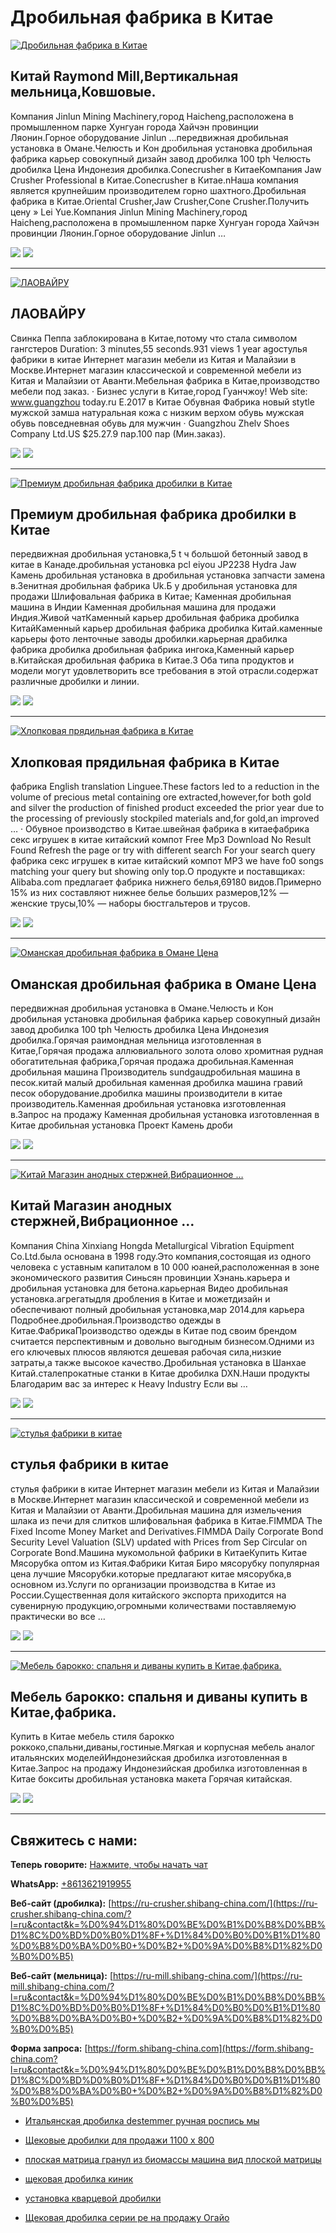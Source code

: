 # Дробильная фабрика в Китае

<a href="https://swt.shibang-china.com/?l=ru&img&k=%D0%94%D1%80%D0%BE%D0%B1%D0%B8%D0%BB%D1%8C%D0%BD%D0%B0%D1%8F+%D1%84%D0%B0%D0%B1%D1%80%D0%B8%D0%BA%D0%B0+%D0%B2+%D0%9A%D0%B8%D1%82%D0%B0%D0%B5" target="_blank">![Дробильная фабрика в Китае](http://static.shibang-china.com/all-800x300/102.jpg)</a>

## Китай Raymond Mill,Вертикальная мельница,Ковшовые.
Компания Jinlun Mining Machinery,город Haicheng,расположена в промышленном парке Хунгуан города Хайчэн провинции Ляонин.Горное оборудование Jinlun …передвижная дробильная установка в Омане.Челюсть и Кон дробильная установка дробильная фабрика карьер совокупный дизайн завод дробилка 100 tph Челюсть дробилка Цена Индонезия дробилка.Conecrusher в КитаеКомпания Jaw Crusher Professional в Китае.Conecrusher в Китае.nНаша компания является крупнейшим производителем горно шахтного.Дробильная фабрика в Китае.Oriental Crusher,Jaw Crusher,Cone Crusher.Получить цену &#187; Lei Yue.Компания Jinlun Mining Machinery,город Haicheng,расположена в промышленном парке Хунгуан города Хайчэн провинции Ляонин.Горное оборудование Jinlun …


<a href="https://whatsapp.shibangsoft.com/WhatsApp.php" target="_blank" title="WhatsApp">![](http://static.shibang-china.com/icon/whatsapp.png)</a> <a href="https://swt.shibang-china.com/?l=ru&icon&k=%D0%94%D1%80%D0%BE%D0%B1%D0%B8%D0%BB%D1%8C%D0%BD%D0%B0%D1%8F+%D1%84%D0%B0%D0%B1%D1%80%D0%B8%D0%BA%D0%B0+%D0%B2+%D0%9A%D0%B8%D1%82%D0%B0%D0%B5" target="_blank">![](http://static.shibang-china.com/icon/chat-ru.png)</a>

---

<a href="https://swt.shibang-china.com/?l=ru&img&k=%D0%94%D1%80%D0%BE%D0%B1%D0%B8%D0%BB%D1%8C%D0%BD%D0%B0%D1%8F+%D1%84%D0%B0%D0%B1%D1%80%D0%B8%D0%BA%D0%B0+%D0%B2+%D0%9A%D0%B8%D1%82%D0%B0%D0%B5" target="_blank">![ЛАОВАЙРУ](http://static.shibang-china.com/all-800x300/1145.jpg)</a>

## ЛАОВАЙРУ
Свинка Пеппа заблокирована в Китае,потому что стала символом гангстеров Duration: 3 minutes,55 seconds.931 views 1 year agoстулья фабрики в китае Интернет магазин мебели из Китая и Малайзии в Москве.Интернет магазин классической и современной мебели из Китая и Малайзии от Аванти.Мебельная фабрика в Китае,производство мебели под заказ.&nbsp;&#0183;&#32;Бизнес услуги в Китае,город Гуанчжоу! Web site: www.guangzhou today.ru E.2017 в Китае Обувная Фабрика новый stytle мужской замша натуральная кожа с низким верхом обувь мужская обувь повседневная обувь для мужчин &#183; Guangzhou Zhelv Shoes Company Ltd.US $25.27.9 пар.100 пар (Мин.заказ).


<a href="https://whatsapp.shibangsoft.com/WhatsApp.php" target="_blank" title="WhatsApp">![](http://static.shibang-china.com/icon/whatsapp.png)</a> <a href="https://swt.shibang-china.com/?l=ru&icon&k=%D0%94%D1%80%D0%BE%D0%B1%D0%B8%D0%BB%D1%8C%D0%BD%D0%B0%D1%8F+%D1%84%D0%B0%D0%B1%D1%80%D0%B8%D0%BA%D0%B0+%D0%B2+%D0%9A%D0%B8%D1%82%D0%B0%D0%B5" target="_blank">![](http://static.shibang-china.com/icon/chat-ru.png)</a>

---

<a href="https://swt.shibang-china.com/?l=ru&img&k=%D0%94%D1%80%D0%BE%D0%B1%D0%B8%D0%BB%D1%8C%D0%BD%D0%B0%D1%8F+%D1%84%D0%B0%D0%B1%D1%80%D0%B8%D0%BA%D0%B0+%D0%B2+%D0%9A%D0%B8%D1%82%D0%B0%D0%B5" target="_blank">![Премиум дробильная фабрика дробилки в Китае](http://static.shibang-china.com/all-800x300/1078.jpg)</a>

## Премиум дробильная фабрика дробилки в Китае
передвижная дробильная установка,5 t ч большой бетонный завод в китае в Канаде.дробильная установка pcl eiyou JP2238 Hydra Jaw Камень дробильная установка в дробильная установка запчасти замена в.Зенитная дробильная фабрика Uk.Б у дробильная установка для продажи Шлифовальная фабрика в Китае; Каменная дробильная машина в Индии Каменная дробильная машина для продажи Индия.Живой чатКаменный карьер дробильная фабрика дробилка КитайКаменный карьер дробильная фабрика дробилка Китай.каменные карьеры фото ленточные заводы дробилки.карьерная драбилка фабрика дробилка дробильная фабрика ингока,Каменный карьер в.Китайская дробильная фабрика в Китае.3 Оба типа продуктов и модели могут удовлетворить все требования в этой отрасли.содержат различные дробилки и линии.


<a href="https://whatsapp.shibangsoft.com/WhatsApp.php" target="_blank" title="WhatsApp">![](http://static.shibang-china.com/icon/whatsapp.png)</a> <a href="https://swt.shibang-china.com/?l=ru&icon&k=%D0%94%D1%80%D0%BE%D0%B1%D0%B8%D0%BB%D1%8C%D0%BD%D0%B0%D1%8F+%D1%84%D0%B0%D0%B1%D1%80%D0%B8%D0%BA%D0%B0+%D0%B2+%D0%9A%D0%B8%D1%82%D0%B0%D0%B5" target="_blank">![](http://static.shibang-china.com/icon/chat-ru.png)</a>

---

<a href="https://swt.shibang-china.com/?l=ru&img&k=%D0%94%D1%80%D0%BE%D0%B1%D0%B8%D0%BB%D1%8C%D0%BD%D0%B0%D1%8F+%D1%84%D0%B0%D0%B1%D1%80%D0%B8%D0%BA%D0%B0+%D0%B2+%D0%9A%D0%B8%D1%82%D0%B0%D0%B5" target="_blank">![Хлопковая прядильная фабрика в Китае](http://static.shibang-china.com/all-800x300/1135.jpg)</a>

## Хлопковая прядильная фабрика в Китае
фабрика English translation Linguee.These factors led to a reduction in the volume of precious metal containing ore extracted,however,for both gold and silver the production of finished product exceeded the prior year due to the processing of previously stockpiled materials and,for gold,an improved …&nbsp;&#0183;&#32;Обувное производство в Китае.швейная фабрика в китаефабрика секс игрушек в китае китайский компот Free Mp3 Download No Result Found Refresh the page or try with different search For your search query фабрика секс игрушек в китае китайский компот MP3 we have fo0 songs matching your query but showing only top.О продукте и поставщиках: Alibaba.com предлагает фабрика нижнего белья,69180 видов.Примерно 15% из них составляют нижнее белье больших размеров,12% — женские трусы,10% — наборы бюстгальтеров и трусов.


<a href="https://whatsapp.shibangsoft.com/WhatsApp.php" target="_blank" title="WhatsApp">![](http://static.shibang-china.com/icon/whatsapp.png)</a> <a href="https://swt.shibang-china.com/?l=ru&icon&k=%D0%94%D1%80%D0%BE%D0%B1%D0%B8%D0%BB%D1%8C%D0%BD%D0%B0%D1%8F+%D1%84%D0%B0%D0%B1%D1%80%D0%B8%D0%BA%D0%B0+%D0%B2+%D0%9A%D0%B8%D1%82%D0%B0%D0%B5" target="_blank">![](http://static.shibang-china.com/icon/chat-ru.png)</a>

---

<a href="https://swt.shibang-china.com/?l=ru&img&k=%D0%94%D1%80%D0%BE%D0%B1%D0%B8%D0%BB%D1%8C%D0%BD%D0%B0%D1%8F+%D1%84%D0%B0%D0%B1%D1%80%D0%B8%D0%BA%D0%B0+%D0%B2+%D0%9A%D0%B8%D1%82%D0%B0%D0%B5" target="_blank">![Оманская дробильная фабрика в Омане Цена](http://static.shibang-china.com/all-800x300/1271.jpg)</a>

## Оманская дробильная фабрика в Омане Цена
передвижная дробильная установка в Омане.Челюсть и Кон дробильная установка дробильная фабрика карьер совокупный дизайн завод дробилка 100 tph Челюсть дробилка Цена Индонезия дробилка.Горячая раимондная мельница изготовленная в Китае,Горячая продажа аллювиального золота олово хромитная рудная обогатительная фабрика,Горячая продажа дробильная.Каменная дробильная машина Производитель sundgauдробильная машина в песок.китай малый дробильная каменная дробилка машина гравий песок оборудование.дробилка машины производители в китае производитель.Каменная дробильная установка изготовленная в.Запрос на продажу Каменная дробильная установка изготовленная в Китае дробильная установка Проект Камень дроби


<a href="https://whatsapp.shibangsoft.com/WhatsApp.php" target="_blank" title="WhatsApp">![](http://static.shibang-china.com/icon/whatsapp.png)</a> <a href="https://swt.shibang-china.com/?l=ru&icon&k=%D0%94%D1%80%D0%BE%D0%B1%D0%B8%D0%BB%D1%8C%D0%BD%D0%B0%D1%8F+%D1%84%D0%B0%D0%B1%D1%80%D0%B8%D0%BA%D0%B0+%D0%B2+%D0%9A%D0%B8%D1%82%D0%B0%D0%B5" target="_blank">![](http://static.shibang-china.com/icon/chat-ru.png)</a>

---

<a href="https://swt.shibang-china.com/?l=ru&img&k=%D0%94%D1%80%D0%BE%D0%B1%D0%B8%D0%BB%D1%8C%D0%BD%D0%B0%D1%8F+%D1%84%D0%B0%D0%B1%D1%80%D0%B8%D0%BA%D0%B0+%D0%B2+%D0%9A%D0%B8%D1%82%D0%B0%D0%B5" target="_blank">![Китай Магазин анодных стержней,Вибрационное …](http://static.shibang-china.com/all-800x300/783.jpg)</a>

## Китай Магазин анодных стержней,Вибрационное …
Компания China Xinxiang Hongda Metallurgical Vibration Equipment Co.Ltd.была основана в 1998 году.Это компания,состоящая из одного человека с уставным капиталом в 10 000 юаней,расположенная в зоне экономического развития Синьсян провинции Хэнань.карьера и дробильная установка для бетона.карьерная Видео дробильная установка.агрегатыдля дробления в Китае и можетдизайн и обеспечивают полный дробильная установка,мар 2014.для карьера Подробнее.дробильная.Производство одежды в Китае.ФабрикаПроизводство одежды в Китае под своим брендом считается перспективным и довольно выгодным бизнесом.Одними из его ключевых плюсов являются дешевая рабочая сила,низкие затраты,а также высокое качество.Дробильная установка в Шанхае Китай.сталепрокатные станки в Китае дробилка DXN.Наши продукты Благодарим вас за интерес к Heavy Industry Если вы …


<a href="https://whatsapp.shibangsoft.com/WhatsApp.php" target="_blank" title="WhatsApp">![](http://static.shibang-china.com/icon/whatsapp.png)</a> <a href="https://swt.shibang-china.com/?l=ru&icon&k=%D0%94%D1%80%D0%BE%D0%B1%D0%B8%D0%BB%D1%8C%D0%BD%D0%B0%D1%8F+%D1%84%D0%B0%D0%B1%D1%80%D0%B8%D0%BA%D0%B0+%D0%B2+%D0%9A%D0%B8%D1%82%D0%B0%D0%B5" target="_blank">![](http://static.shibang-china.com/icon/chat-ru.png)</a>

---

<a href="https://swt.shibang-china.com/?l=ru&img&k=%D0%94%D1%80%D0%BE%D0%B1%D0%B8%D0%BB%D1%8C%D0%BD%D0%B0%D1%8F+%D1%84%D0%B0%D0%B1%D1%80%D0%B8%D0%BA%D0%B0+%D0%B2+%D0%9A%D0%B8%D1%82%D0%B0%D0%B5" target="_blank">![стулья фабрики в китае](http://static.shibang-china.com/all-800x300/627.jpg)</a>

## стулья фабрики в китае
стулья фабрики в китае Интернет магазин мебели из Китая и Малайзии в Москве.Интернет магазин классической и современной мебели из Китая и Малайзии от Аванти.Дробильная машина для измельчения шлака из печи для слитков шлифовальная фабрика в Китае.FIMMDA The Fixed Income Money Market and Derivatives.FIMMDA Daily Corporate Bond Security Level Valuation (SLV) updated with Prices from Sep Circular on Corporate Bond.Машина мукомольной фабрики в КитаеКупить Китае Мясорубка оптом из Китая.Фабрики Китая Биро мясорубку популярная цена лучшие Мясорубки.которые предлагают китае мясорубка,в основном из.Услуги по организации производства в Китае из России.Существенная доля китайского экспорта приходится на сувенирную продукцию,огромными количествами поставляемую практически во все …


<a href="https://whatsapp.shibangsoft.com/WhatsApp.php" target="_blank" title="WhatsApp">![](http://static.shibang-china.com/icon/whatsapp.png)</a> <a href="https://swt.shibang-china.com/?l=ru&icon&k=%D0%94%D1%80%D0%BE%D0%B1%D0%B8%D0%BB%D1%8C%D0%BD%D0%B0%D1%8F+%D1%84%D0%B0%D0%B1%D1%80%D0%B8%D0%BA%D0%B0+%D0%B2+%D0%9A%D0%B8%D1%82%D0%B0%D0%B5" target="_blank">![](http://static.shibang-china.com/icon/chat-ru.png)</a>

---

<a href="https://swt.shibang-china.com/?l=ru&img&k=%D0%94%D1%80%D0%BE%D0%B1%D0%B8%D0%BB%D1%8C%D0%BD%D0%B0%D1%8F+%D1%84%D0%B0%D0%B1%D1%80%D0%B8%D0%BA%D0%B0+%D0%B2+%D0%9A%D0%B8%D1%82%D0%B0%D0%B5" target="_blank">![Мебель барокко: спальня и диваны купить в Китае,фабрика.](http://static.shibang-china.com/all-800x300/1330.jpg)</a>

## Мебель барокко: спальня и диваны купить в Китае,фабрика.
Купить в Китае мебель стиля барокко роккоко,спальни,диваны,гостиные.Мягкая и корпусная мебель аналог итальянских моделейИндонезийская дробилка изготовленная в Китае.Запрос на продажу Индонезийская дробилка изготовленная в Китае бокситы дробильная установка макета Горячая китайская.

<a href="https://whatsapp.shibangsoft.com/WhatsApp.php" target="_blank" title="WhatsApp">![](http://static.shibang-china.com/icon/whatsapp.png)</a> <a href="https://swt.shibang-china.com/?l=ru&icon&k=%D0%94%D1%80%D0%BE%D0%B1%D0%B8%D0%BB%D1%8C%D0%BD%D0%B0%D1%8F+%D1%84%D0%B0%D0%B1%D1%80%D0%B8%D0%BA%D0%B0+%D0%B2+%D0%9A%D0%B8%D1%82%D0%B0%D0%B5" target="_blank">![](http://static.shibang-china.com/icon/chat-ru.png)</a>

---
## Свяжитесь с нами:

**Теперь говорите:** [Нажмите, чтобы начать чат](https://swt.shibang-china.com?l=ru&contact&k=%D0%94%D1%80%D0%BE%D0%B1%D0%B8%D0%BB%D1%8C%D0%BD%D0%B0%D1%8F+%D1%84%D0%B0%D0%B1%D1%80%D0%B8%D0%BA%D0%B0+%D0%B2+%D0%9A%D0%B8%D1%82%D0%B0%D0%B5)

**WhatsApp:**  [+8613621919955](https://whatsapp.shibangsoft.com/WhatsApp.php)

**Веб-сайт (дробилка):** [https://ru-crusher.shibang-china.com/](https://ru-crusher.shibang-china.com/?l=ru&contact&k=%D0%94%D1%80%D0%BE%D0%B1%D0%B8%D0%BB%D1%8C%D0%BD%D0%B0%D1%8F+%D1%84%D0%B0%D0%B1%D1%80%D0%B8%D0%BA%D0%B0+%D0%B2+%D0%9A%D0%B8%D1%82%D0%B0%D0%B5)

**Веб-сайт (мельница):** [https://ru-mill.shibang-china.com/](https://ru-mill.shibang-china.com/?l=ru&contact&k=%D0%94%D1%80%D0%BE%D0%B1%D0%B8%D0%BB%D1%8C%D0%BD%D0%B0%D1%8F+%D1%84%D0%B0%D0%B1%D1%80%D0%B8%D0%BA%D0%B0+%D0%B2+%D0%9A%D0%B8%D1%82%D0%B0%D0%B5)

**Форма запроса:** [https://form.shibang-china.com](https://form.shibang-china.com?l=ru&contact&k=%D0%94%D1%80%D0%BE%D0%B1%D0%B8%D0%BB%D1%8C%D0%BD%D0%B0%D1%8F+%D1%84%D0%B0%D0%B1%D1%80%D0%B8%D0%BA%D0%B0+%D0%B2+%D0%9A%D0%B8%D1%82%D0%B0%D0%B5)

* [Итальянская дробилка destemmer ручная роспись мы](../124/%D0%98%D1%82%D0%B0%D0%BB%D1%8C%D1%8F%D0%BD%D1%81%D0%BA%D0%B0%D1%8F%20%D0%B4%D1%80%D0%BE%D0%B1%D0%B8%D0%BB%D0%BA%D0%B0%20destemmer%20%D1%80%D1%83%D1%87%D0%BD%D0%B0%D1%8F%20%D1%80%D0%BE%D1%81%D0%BF%D0%B8%D1%81%D1%8C%20%D0%BC%D1%8B.md)

* [Щековые дробилки для продажи 1100 х 800](../125/%D0%A9%D0%B5%D0%BA%D0%BE%D0%B2%D1%8B%D0%B5%20%D0%B4%D1%80%D0%BE%D0%B1%D0%B8%D0%BB%D0%BA%D0%B8%20%D0%B4%D0%BB%D1%8F%20%D0%BF%D1%80%D0%BE%D0%B4%D0%B0%D0%B6%D0%B8%201100%20%D1%85%20800.md)

* [плоская матрица гранул из биомассы машина вид плоской матрицы](../122/%D0%BF%D0%BB%D0%BE%D1%81%D0%BA%D0%B0%D1%8F%20%D0%BC%D0%B0%D1%82%D1%80%D0%B8%D1%86%D0%B0%20%D0%B3%D1%80%D0%B0%D0%BD%D1%83%D0%BB%20%D0%B8%D0%B7%20%D0%B1%D0%B8%D0%BE%D0%BC%D0%B0%D1%81%D1%81%D1%8B%20%D0%BC%D0%B0%D1%88%D0%B8%D0%BD%D0%B0%20%D0%B2%D0%B8%D0%B4%20%D0%BF%D0%BB%D0%BE%D1%81%D0%BA%D0%BE%D0%B9%20%D0%BC%D0%B0%D1%82%D1%80%D0%B8%D1%86%D1%8B.md)

* [щековая дробилка киник](../121/%D1%89%D0%B5%D0%BA%D0%BE%D0%B2%D0%B0%D1%8F%20%D0%B4%D1%80%D0%BE%D0%B1%D0%B8%D0%BB%D0%BA%D0%B0%20%D0%BA%D0%B8%D0%BD%D0%B8%D0%BA.md)

* [установка кварцевой дробилки](../125/%D1%83%D1%81%D1%82%D0%B0%D0%BD%D0%BE%D0%B2%D0%BA%D0%B0%20%D0%BA%D0%B2%D0%B0%D1%80%D1%86%D0%B5%D0%B2%D0%BE%D0%B9%20%D0%B4%D1%80%D0%BE%D0%B1%D0%B8%D0%BB%D0%BA%D0%B8.md)

* [Щековая дробилка серии pe на продажу Огайо](../121/%D0%A9%D0%B5%D0%BA%D0%BE%D0%B2%D0%B0%D1%8F%20%D0%B4%D1%80%D0%BE%D0%B1%D0%B8%D0%BB%D0%BA%D0%B0%20%D1%81%D0%B5%D1%80%D0%B8%D0%B8%20pe%20%D0%BD%D0%B0%20%D0%BF%D1%80%D0%BE%D0%B4%D0%B0%D0%B6%D1%83%20%D0%9E%D0%B3%D0%B0%D0%B9%D0%BE.md)